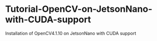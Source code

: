 # Tutorial-OpenCV-on-JetsonNano-with-CUDA-support
Installation of OpenCV4.1.10 on JetsonNano with CUDA support
